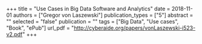 +++
title = "Use Cases in Big Data Software and Analytics"
date = 2018-11-01
authors = ["Gregor von Laszewski"]
publication_types = ["5"]
abstract = ""
selected = "false"
publication = ""
tags = ["Big Data", "Use cases", "Book", "ePub"]
url_pdf = "http://cyberaide.org/papers/vonLaszewski-i523-v2.pdf"
+++

